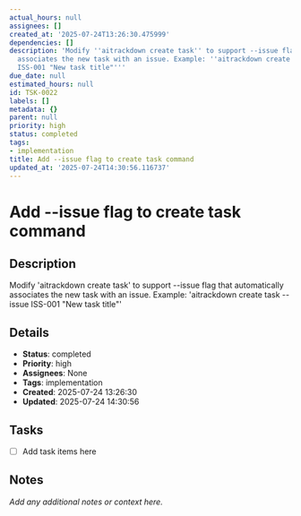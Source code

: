 ```yaml
---
actual_hours: null
assignees: []
created_at: '2025-07-24T13:26:30.475999'
dependencies: []
description: 'Modify ''aitrackdown create task'' to support --issue flag that automatically
  associates the new task with an issue. Example: ''aitrackdown create task --issue
  ISS-001 "New task title"'''
due_date: null
estimated_hours: null
id: TSK-0022
labels: []
metadata: {}
parent: null
priority: high
status: completed
tags:
- implementation
title: Add --issue flag to create task command
updated_at: '2025-07-24T14:30:56.116737'
---
```


# Add --issue flag to create task command

## Description
Modify 'aitrackdown create task' to support --issue flag that automatically associates the new task with an issue. Example: 'aitrackdown create task --issue ISS-001 "New task title"'

## Details
- **Status**: completed
- **Priority**: high
- **Assignees**: None
- **Tags**: implementation
- **Created**: 2025-07-24 13:26:30
- **Updated**: 2025-07-24 14:30:56

## Tasks
- [ ] Add task items here

## Notes
_Add any additional notes or context here._
